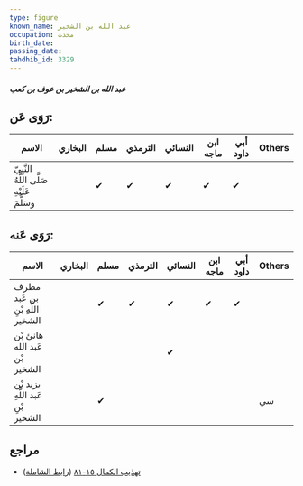```yaml
---
type: figure
known_name: عبد الله بن الشخير
occupation: محدث
birth_date:
passing_date:
tahdhib_id: 3329
---
```

##### عبد الله بن الشخير بن عوف بن كعب

## رَوَى عَن:
| الاسم                                      | البخاري | مسلم | الترمذي | النسائي | ابن ماجه | أبي داود | Others |
| ------------------------------------------ | ------- | ---- | ------- | ------- | -------- | -------- | ------ |
| النَّبِيّ صَلَّى اللَّهُ عَلَيْهِ وسَلَّمَ |         | ✔    | ✔       | ✔       | ✔        | ✔        |        |
## رَوَى عَنه:
| الاسم                             | البخاري | مسلم | الترمذي | النسائي | ابن ماجه | أبي داود | Others |
| --------------------------------- | ------- | ---- | ------- | ------- | -------- | -------- | ------ |
| مطرف بن عَبد اللَّهِ بْنِ الشخير  |         | ✔    | ✔       | ✔       | ✔        | ✔        |        |
| هانئ بْن عَبد الله بْن الشخير     |         |      |         | ✔       |          |          |        |
| يزيد بْن عَبد اللَّهِ بْنِ الشخير |         | ✔    |         |         |          |          | سي     |
## مراجع
- [تهذيب الكمال ١٥-٨١](obsidian://open?vault=Tahdhib-al-Kamal&file=Figures/٣٣٢٩-عبد%20الله%20بن%20الشخير%20بن%20عوف%20بن%20كعب) ([رابط الشاملة](https://shamela.ws/book/3722/7565))